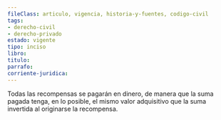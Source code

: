 ```yaml
---
fileClass: articulo, vigencia, historia-y-fuentes, codigo-civil
tags:
- derecho-civil
- derecho-privado
estado: vigente
tipo: inciso
libro:
titulo:
parrafo:
corriente-juridica:
---
```

Todas las recompensas se pagarán en dinero, de manera que la suma pagada tenga, en lo posible, el mismo valor adquisitivo que la suma invertida al originarse la recompensa.